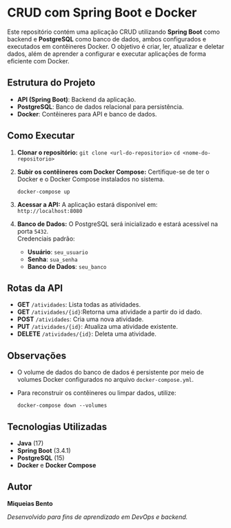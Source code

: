 
# CRUD com Spring Boot e Docker

Este repositório contém uma aplicação CRUD utilizando **Spring Boot** como backend e **PostgreSQL** como banco de dados, ambos configurados e executados em contêineres Docker. O objetivo é criar, ler, atualizar e deletar dados, além de aprender a configurar e executar aplicações de forma eficiente com Docker.

## Estrutura do Projeto

- **API (Spring Boot)**: Backend da aplicação.
- **PostgreSQL**: Banco de dados relacional para persistência.
- **Docker**: Contêineres para API e banco de dados.

## Como Executar

1. **Clonar o repositório:**
   ``git clone <url-do-repositorio>``
  ``cd <nome-do-repositorio>``

2.  **Subir os contêineres com Docker Compose:** Certifique-se de ter o Docker e o Docker Compose instalados no sistema.
    
    `docker-compose up` 
    
3.  **Acessar a API:** A aplicação estará disponível em:  
    `http://localhost:8080`
    
4.  **Banco de Dados:** O PostgreSQL será inicializado e estará acessível na porta `5432`.  
    Credenciais padrão:
   
    -   **Usuário**: `seu_usuario`
    -   **Senha**: `sua_senha`
    -   **Banco de Dados**: `seu_banco`

## Rotas da API

-   **GET** `/atividades`: Lista todas as atividades.
-   **GET** `/atividades/{id}`:Retorna uma atividade a partir do id dado.
-   **POST** `/atividades`: Cria uma nova atividade.
-   **PUT** `/atividades/{id}`: Atualiza uma atividade existente.
-   **DELETE** `/atividades/{id}`: Deleta uma atividade.

## Observações

-   O volume de dados do banco de dados é persistente por meio de volumes Docker configurados no arquivo `docker-compose.yml`.
-   Para reconstruir os contêineres ou limpar dados, utilize:

    `docker-compose down --volumes` 
    

## Tecnologias Utilizadas

-   **Java** (17)
-   **Spring Boot** (3.4.1)
-   **PostgreSQL** (15)
-   **Docker** e **Docker Compose**

## Autor
**Miqueias Bento**  
  
*Desenvolvido para fins de aprendizado em DevOps e backend.*
